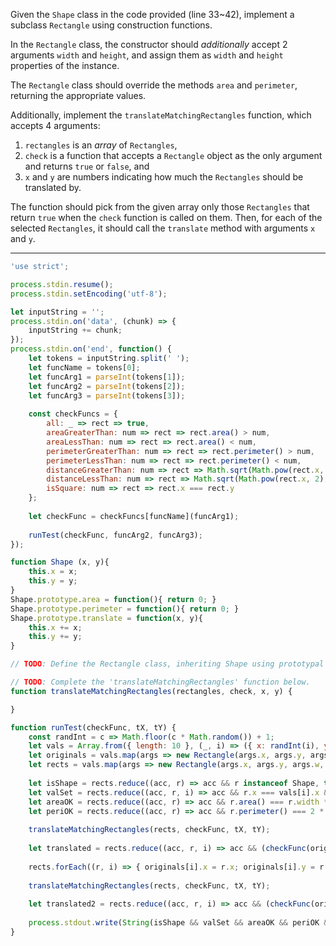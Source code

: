 Given the `Shape` class in the code provided (line 33\~42), implement a subclass `Rectangle` using construction functions.

In the `Rectangle` class, the constructor should *additionally* accept 2 arguments `width` and `height`, and assign them as `width` and `height` properties of the instance.

The `Rectangle` class should override the methods `area` and `perimeter`, returning the appropriate values. 

Additionally, implement the `translateMatchingRectangles` function, which accepts 4 arguments:
1. `rectangles` is an *array* of `Rectangles`,
2. `check` is a function that accepts a `Rectangle` object as the only argument and returns `true` or `false`, and
3. `x` and `y` are numbers indicating how much the `Rectangles` should be translated by.

The function should pick from the given array only those `Rectangles` that return `true` when the `check` function is called on them. Then, for each of the selected `Rectangles`, it should call the `translate` method with arguments `x` and `y`.

---

```javascript
'use strict';

process.stdin.resume();
process.stdin.setEncoding('utf-8');

let inputString = '';
process.stdin.on('data', (chunk) => {
    inputString += chunk;
});
process.stdin.on('end', function() {
    let tokens = inputString.split(' ');
    let funcName = tokens[0];
    let funcArg1 = parseInt(tokens[1]);
    let funcArg2 = parseInt(tokens[2]);
    let funcArg3 = parseInt(tokens[3]);
    
    const checkFuncs = {
        all: _ => rect => true,
        areaGreaterThan: num => rect => rect.area() > num,
        areaLessThan: num => rect => rect.area() < num,
        perimeterGreaterThan: num => rect => rect.perimeter() > num,
        perimeterLessThan: num => rect => rect.perimeter() < num,
        distanceGreaterThan: num => rect => Math.sqrt(Math.pow(rect.x, 2), Math.pow(rect.y, 2)) > num,
        distanceLessThan: num => rect => Math.sqrt(Math.pow(rect.x, 2), Math.pow(rect.y, 2)) < num,
        isSquare: num => rect => rect.x === rect.y
    };
    
    let checkFunc = checkFuncs[funcName](funcArg1);
    
    runTest(checkFunc, funcArg2, funcArg3);
});

function Shape (x, y){
    this.x = x;
    this.y = y;
}
Shape.prototype.area = function(){ return 0; }
Shape.prototype.perimeter = function(){ return 0; }
Shape.prototype.translate = function(x, y){
    this.x += x;
    this.y += y;
}

// TODO: Define the Rectangle class, inheriting Shape using prototypal inheritance (No ES6)

// TODO: Complete the 'translateMatchingRectangles' function below.
function translateMatchingRectangles(rectangles, check, x, y) {

}

function runTest(checkFunc, tX, tY) {
    const randInt = c => Math.floor(c * Math.random()) + 1;
    let vals = Array.from({ length: 10 }, (_, i) => ({ x: randInt(i), y: randInt(i), w: randInt(i), h: randInt(i) }));
    let originals = vals.map(args => new Rectangle(args.x, args.y, args.w, args.h));
    let rects = vals.map(args => new Rectangle(args.x, args.y, args.w, args.h));
    
    let isShape = rects.reduce((acc, r) => acc && r instanceof Shape, true);
    let valSet = rects.reduce((acc, r, i) => acc && r.x === vals[i].x && r.y === vals[i].y && r.width === vals[i].w && r.height === vals[i].h, true);
    let areaOK = rects.reduce((acc, r) => acc && r.area() === r.width * r.height, true);
    let periOK = rects.reduce((acc, r) => acc && r.perimeter() === 2 * (r.width + r.height), true);
    
    translateMatchingRectangles(rects, checkFunc, tX, tY);
    
    let translated = rects.reduce((acc, r, i) => acc && (checkFunc(originals[i]) ? r.x === originals[i].x + tX && r.y === originals[i].y + tY : r.x === originals[i].x && r.y === originals[i].y), true);
    
    rects.forEach((r, i) => { originals[i].x = r.x; originals[i].y = r.y; });
    
    translateMatchingRectangles(rects, checkFunc, tX, tY);
    
    let translated2 = rects.reduce((acc, r, i) => acc && (checkFunc(originals[i]) ? r.x === originals[i].x + tX && r.y === originals[i].y + tY : r.x === originals[i].x && r.y === originals[i].y), true);
    
    process.stdout.write(String(isShape && valSet && areaOK && periOK && translated && translated2));
}
```